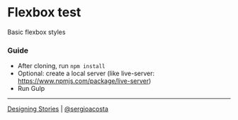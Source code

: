 
# Flexbox test
Basic flexbox styles

### Guide
- After cloning, run `npm install`
- Optional: create a local server (like live-server: https://www.npmjs.com/package/live-server)
- Run Gulp

* * *

[Designing Stories](http://designingstories.com) | [@sergioacosta](http://twitter.com/sergioacosta)


